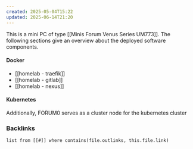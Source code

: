 ```yaml
---
created: 2025-05-04T15:22
updated: 2025-06-14T21:20
---
```

This is a mini PC of type [[Minis Forum Venus Series UM773]]. The following sections give an overview about the deployed software components.

#### Docker
- [[homelab - traefik]]
- [[homelab - gitlab]]
- [[homelab - nexus]]

#### Kubernetes
Additionally, FORUM0 serves as a cluster node for the kubernetes cluster 


### Backlinks
```dataview 
list from [[#]] where contains(file.outlinks, this.file.link)
```

